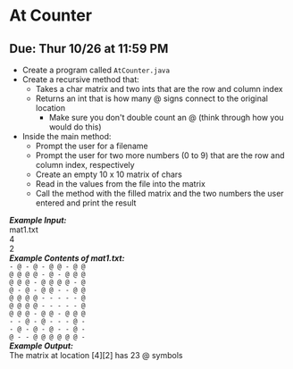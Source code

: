 # At Counter

## Due: Thur 10/26 at 11:59 PM

- Create a program called `AtCounter.java`
- Create a recursive method that:
  - Takes a char matrix and two ints that are the row and column index
  - Returns an int that is how many @ signs connect to the original location
    - Make sure you don't double count an @ (think through how you would do this)
- Inside the main method:
  - Prompt the user for a filename
  - Prompt the user for two more numbers (0 to 9) that are the row and column index, respectively
  - Create an empty 10 x 10 matrix of chars
  - Read in the values from the file into the matrix
  - Call the method with the filled matrix and the two numbers the user entered and print the result

***Example Input:***\
mat1.txt\
4\
2\
***Example Contents of mat1.txt:***\
`- @ - @ - @ @ - @ @`\
`@ @ @ @ - @ - @ @ @`\
`@ @ @ - @ @ @ @ - @`\
`@ - @ - @ @ - - @ @`\
`@ @ @ @ - - - - - @`\
`@ @ @ @ - - - - - @`\
`@ @ @ - @ @ - @ @ @`\
`- - @ - @ - - - @ -`\
`- @ - @ - @ - - @ -`\
`@ - - @ @ @ @ @ @ -`\
***Example Output:***\
The matrix at location [4][2] has 23 @ symbols
